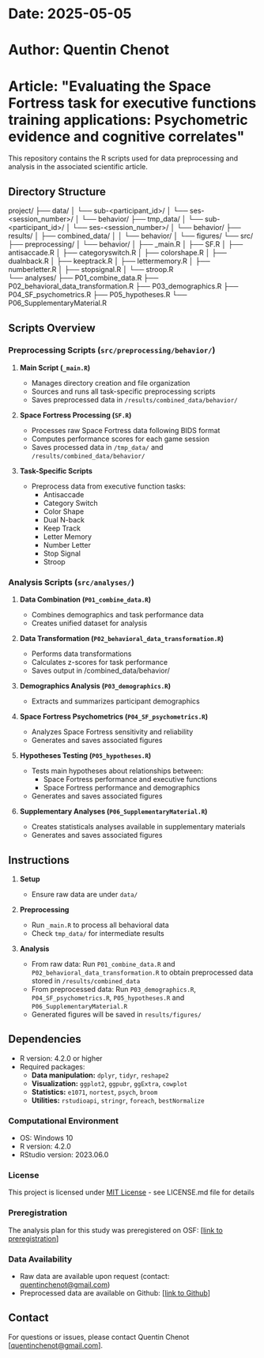 # Date: 2025-05-05
# Author: Quentin Chenot
# Article: "Evaluating the Space Fortress task for executive functions training applications: Psychometric evidence and cognitive correlates"

This repository contains the R scripts used for data preprocessing and analysis in the associated scientific article.

## **Directory Structure**
project/
├── data/
│   └── sub-<participant_id>/
│       └── ses-<session_number>/
│           └── behavior/
├── tmp_data/
│   └── sub-<participant_id>/
│       └── ses-<session_number>/
│           └── behavior/
├── results/
│   ├── combined_data/
│   │   └── behavior/
│   └── figures/
└── src/
    ├── preprocessing/
    │   └── behavior/
    │       ├── _main.R
    │       ├── SF.R
    │       ├── antisaccade.R
    │       ├── categoryswitch.R
    │       ├── colorshape.R
    │       ├── dualnback.R
    │       ├── keeptrack.R
    │       ├── lettermemory.R
    │       ├── numberletter.R
    │       ├── stopsignal.R
    │       └── stroop.R  
    └── analyses/
        ├── P01_combine_data.R
        ├── P02_behavioral_data_transformation.R
        ├── P03_demographics.R
        ├── P04_SF_psychometrics.R
        ├── P05_hypotheses.R
        └── P06_SupplementaryMaterial.R

## **Scripts Overview**

### **Preprocessing Scripts (`src/preprocessing/behavior/`)**

1. **Main Script (`_main.R`)**
   - Manages directory creation and file organization
   - Sources and runs all task-specific preprocessing scripts
   - Saves preprocessed data in `/results/combined_data/behavior/`

2. **Space Fortress Processing (`SF.R`)**
   - Processes raw Space Fortress data following BIDS format
   - Computes performance scores for each game session
   - Saves processed data in `/tmp_data/` and `/results/combined_data/behavior/`

3. **Task-Specific Scripts**
   - Preprocess data from executive function tasks:
     - Antisaccade
     - Category Switch
     - Color Shape
     - Dual N-back
     - Keep Track
     - Letter Memory
     - Number Letter
     - Stop Signal
     - Stroop

### **Analysis Scripts (`src/analyses/`)**

1. **Data Combination (`P01_combine_data.R`)**
   - Combines demographics and task performance data
   - Creates unified dataset for analysis

2. **Data Transformation (`P02_behavioral_data_transformation.R`)**
   - Performs data transformations
   - Calculates z-scores for task performance
   - Saves output in /combined_data/behavior/

3. **Demographics Analysis (`P03_demographics.R`)**
   - Extracts and summarizes participant demographics

4. **Space Fortress Psychometrics (`P04_SF_psychometrics.R`)**
   - Analyzes Space Fortress sensitivity and reliability
   - Generates and saves associated figures

5. **Hypotheses Testing (`P05_hypotheses.R`)**
   - Tests main hypotheses about relationships between:
     - Space Fortress performance and executive functions
     - Space Fortress performance and demographics
   - Generates and saves associated figures

6. **Supplementary Analyses (`P06_SupplementaryMaterial.R`)**
   - Creates statisticals analyses available in supplementary materials
   - Generates and saves associated figures

## **Instructions**

1. **Setup**
   - Ensure raw data are under `data/`

2. **Preprocessing**
   - Run `_main.R` to process all behavioral data
   - Check `tmp_data/` for intermediate results

3. **Analysis**
   - From raw data: Run `P01_combine_data.R` and `P02_behavioral_data_transformation.R` to obtain preprocessed data stored in `/results/combined_data`
   - From preprocessed data: Run `P03_demographics.R`, `P04_SF_psychometrics.R`, `P05_hypotheses.R` and `P06_SupplementaryMaterial.R`
   - Generated figures will be saved in `results/figures/`

## **Dependencies**

- R version: 4.2.0 or higher
- Required packages:
  - **Data manipulation:** `dplyr`, `tidyr`, `reshape2`
  - **Visualization:** `ggplot2`, `ggpubr`, `ggExtra`, `cowplot`
  - **Statistics:** `e1071`, `nortest`, `psych`, `broom`
  - **Utilities:** `rstudioapi`, `stringr`, `foreach`, `bestNormalize`

### **Computational Environment**
- OS: Windows 10
- R version: 4.2.0
- RStudio version: 2023.06.0

### **License**
This project is licensed under [MIT License](LICENSE.md) - see LICENSE.md file for details

### **Preregistration**
The analysis plan for this study was preregistered on OSF: [[link to preregistration](https://osf.io/5t3re/)]

### **Data Availability**
- Raw data are available upon request (contact: quentinchenot@gmail.com)
- Preprocessed data are available on Github: [[link to Github](https://github.com/Chenot/SF_EFs/)]

## **Contact**

For questions or issues, please contact Quentin Chenot [quentinchenot@gmail.com].